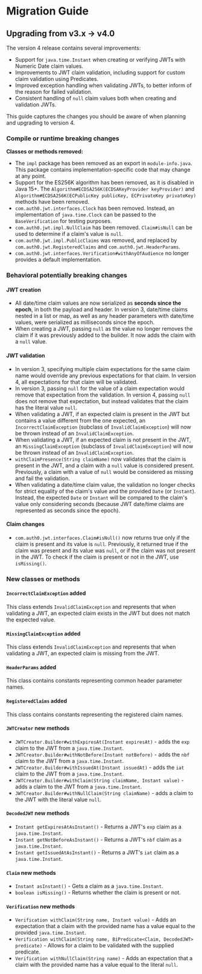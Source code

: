 # Migration Guide

## Upgrading from v3.x -> v4.0

The version 4 release contains several improvements:

- Support for `java.time.Instant` when creating or verifying JWTs with Numeric Date claim values.
- Improvements to JWT claim validation, including support for custom claim validation using Predicates.
- Improved exception handling when validating JWTs, to better inform of the reason for failed validation.
- Consistent handling of `null` claim values both when creating and validation JWTs.

This guide captures the changes you should be aware of when planning and upgrading to version 4.

### Compile or runtime breaking changes

**Classes or methods removed:**
- The `impl` package has been removed as an export in `module-info.java`. This package contains implementation-specific code that may change at any point.
- Support for the ES256K algorithm has been removed, as it is disabled in Java 15+. The `Algorithm#ECDSA256K(ECDSAKeyProvider keyProvider)` and `Algorithm#ECDSA256K(ECPublicKey publicKey, ECPrivateKey privateKey)` methods have been removed.
- `com.auth0.jwt.interfaces.Clock` has been removed. Instead, an implementation of `java.time.Clock` can be passed to the `BaseVerification` for testing purposes.
- `com.auth0.jwt.impl.NullClaim` has been removed. `Claim#isNull` can be used to determine if a claim's value is `null`.
- `com.auth0.jwt.impl.PublicClaims` was removed, and replaced by `com.auth0.jwt.RegisteredClaims` and `com.auth0.jwt.HeaderParams`.
- `com.auth0.jwt.interfaces.Verification#withAnyOfAudience` no longer provides a default implementation.

### Behavioral potentially breaking changes

#### JWT creation

- All date/time claim values are now serialized as **seconds since the epoch**, in both the payload and header. In version 3, date/time claims nested in a list or map, as well as any header parameters with date/time values, were serialized as milliseconds since the epoch. 
- When creating a JWT, passing `null` as the value no longer removes the claim if it was previously added to the builder. It now adds the claim with a `null` value.

#### JWT validation

- In version 3, specifying multiple claim expectations for the same claim name would override any previous expectations for that claim. In version 4, all expectations for that claim will be validated.
- In version 3, passing `null` for the value of a claim expectation would remove that expectation from the validation. In version 4, passing `null` does not remove that expectation, but instead validates that the claim has the literal value `null`.
- When validating a JWT, if an expected claim is present in the JWT but contains a value different from the one expected, an `IncorrectClaimException` (subclass of `InvalidClaimException`) will now be thrown instead of an `InvalidClaimException`.
- When validating a JWT, if an expected claim is not present in the JWT, an `MissingClaimException` (subclass of `InvalidClaimException`) will now be thrown instead of an `InvalidClaimException`.
- `withClaimPresence(String claimName)` now validates that the claim is present in the JWT, and a claim with a `null` value is considered present. Previously, a claim with a value of `null` would be considered as missing and fail the validation.
- When validating a date/time claim value, the validation no longer checks for strict equality of the claim's value and the provided `Date` (or `Instant`). Instead, the expected `Date` or `Instant` will be compared to the claim's value only considering seconds (because JWT date/time claims are represented as seconds since the epoch).

#### Claim changes

- `com.auth0.jwt.interfaces.Claim#isNull()` now returns true only if the claim is present and its value is `null`. Previously, it returned true if the claim was present and its value was `null`, or if the claim was not present in the JWT. To check if the claim is present or not in the JWT, use `isMissing()`.

### New classes or methods

#### `IncorrectClaimException` added

This class extends `InvalidClaimException` and represents that when validating a JWT, an expected claim exists in the JWT but does not match the expected value.

#### `MissingClaimException` added

This class extends `InvalidClaimException` and represents that when validating a JWT, an expected claim is missing from the JWT.

#### `HeaderParams` added

This class contains constants representing common header parameter names.

#### `RegisteredClaims` added

This class contains constants representing the registered claim names.

#### `JWTCreator` new methods

- `JWTCreator.Builder#withExpiresAt(Instant expiresAt)` - adds the `exp` claim to the JWT from a `java.time.Instant`.
- `JWTCreator.Builder#withNotBefore(Instant notBefore)` - adds the `nbf` claim to the JWT from a `java.time.Instant`.
- `JWTCreator.Builder#withIssuedAt(Instant issuedAt)` - adds the `iat` claim to the JWT from a `java.time.Instant`.
- `JWTCreator.Builder#withClaim(String claimName, Instant value)` - adds a claim to the JWT from a `java.time.Instant`.
- `JWTCreator.Builder#withNullClaim(String claimName)` - adds a claim to the JWT with the literal value `null`.

#### `DecodedJWT` new methods

- `Instant getExpiresAtAsInstant()` - Returns a JWT's `exp` claim as a `java.time.Instant`.
- `Instant getNotBeforeAsInstant()` - Returns a JWT's `nbf` claim as a `java.time.Instant`.
- `Instant getIssuedAtAsInstant()` - Returns a JWT's `iat` claim as a `java.time.Instant`.

#### `Claim` new methods

- `Instant asInstant()` - Gets a claim as a `java.time.Instant`.
- `boolean isMissing()` - Returns whether the claim is present or not.

#### `Verification` new methods

- `Verification withClaim(String name, Instant value)` - Adds an expectation that a claim with the provided name has a value equal to the provided `java.time.Instant`.
- `Verification withClaim(String name, BiPredicate<Claim, DecodedJWT> predicate)` - Allows for a claim to be validated with the supplied predicate. 
- `Verification withNullClaim(String name)` - Adds an expectation that a claim with the provided name has a value equal to the literal `null`.
